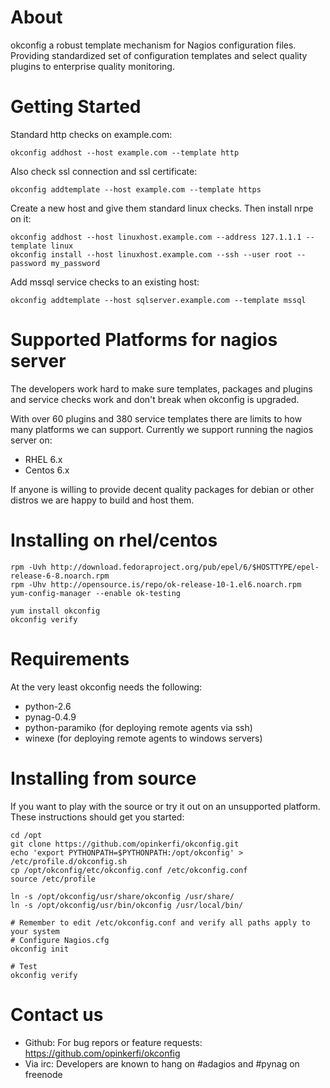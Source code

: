 About
=====

okconfig a robust template mechanism for Nagios configuration files. Providing
standardized set of configuration templates and select quality plugins 
to enterprise quality monitoring.



Getting Started
===============

Standard http checks on example.com:

    okconfig addhost --host example.com --template http

Also check ssl connection and ssl certificate:

    okconfig addtemplate --host example.com --template https

Create a new host and give them standard linux checks. Then install nrpe on it:

    okconfig addhost --host linuxhost.example.com --address 127.1.1.1 --template linux
    okconfig install --host linuxhost.example.com --ssh --user root --password my_password


Add mssql service checks to an existing host:

    okconfig addtemplate --host sqlserver.example.com --template mssql


Supported Platforms for nagios server
=====================================

The developers work hard to make sure templates, packages and plugins and
service checks work and don't break when okconfig is upgraded.

With over 60 plugins and 380 service templates there are limits to how many
platforms we can support. Currently we support running the nagios server on:

* RHEL 6.x
* Centos 6.x

If anyone is willing to provide decent quality packages for debian or
other distros we are happy to build and host them.

Installing on rhel/centos
===============================

    rpm -Uvh http://download.fedoraproject.org/pub/epel/6/$HOSTTYPE/epel-release-6-8.noarch.rpm
    rpm -Uhv http://opensource.is/repo/ok-release-10-1.el6.noarch.rpm
    yum-config-manager --enable ok-testing
    
    yum install okconfig
    okconfig verify

Requirements
============
At the very least okconfig needs the following:

* python-2.6
* pynag-0.4.9
* python-paramiko (for deploying remote agents via ssh)
* winexe (for deploying remote agents to windows servers)

Installing from source
======================

If you want to play with the source or try it out on an unsupported platform. These 
instructions should get you started:

    cd /opt
    git clone https://github.com/opinkerfi/okconfig.git
    echo 'export PYTHONPATH=$PYTHONPATH:/opt/okconfig' > /etc/profile.d/okconfig.sh
    cp /opt/okconfig/etc/okconfig.conf /etc/okconfig.conf
    source /etc/profile
    
    ln -s /opt/okconfig/usr/share/okconfig /usr/share/
    ln -s /opt/okconfig/usr/bin/okconfig /usr/local/bin/
    
    # Remember to edit /etc/okconfig.conf and verify all paths apply to your system
    # Configure Nagios.cfg
    okconfig init
    
    # Test
    okconfig verify


Contact us
==========

* Github: For bug repors or feature requests: https://github.com/opinkerfi/okconfig
* Via irc: Developers are known to hang on #adagios and #pynag on freenode
